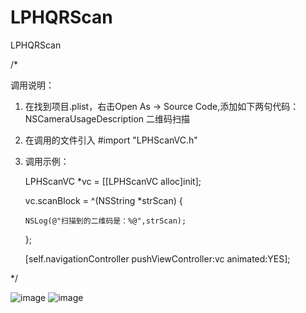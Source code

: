 # LPHQRScan
LPHQRScan

/*
 
 调用说明：
 1. 在找到项目.plist，右击Open As -> Source Code,添加如下两句代码：
        <key>NSCameraUsageDescription</key>
        <string>二维码扫描</string>
 
 2. 在调用的文件引入 #import "LPHScanVC.h"
 
 3. 调用示例：
 
    LPHScanVC *vc = [[LPHScanVC alloc]init];
 
    vc.scanBlock = ^(NSString *strScan) {
 
        NSLog(@"扫描到的二维码是：%@",strScan);
    };
 
    [self.navigationController pushViewController:vc animated:YES];
 
 */

![image](https://github.com/iosraven/LPHScan/blob/master/IMG_ScanQRCode.PNG)
![image](https://github.com/iosraven/LPHScan/blob/master/IMG_InputQRCode.PNG)